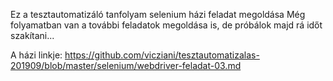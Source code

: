 Ez a tesztautomatizáló tanfolyam selenium házi feladat megoldása
Még folyamatban van a további feladatok megoldása is, de próbálok majd rá időt szakítani...

A házi linkje:
https://github.com/vicziani/tesztautomatizalas-201909/blob/master/selenium/webdriver-feladat-03.md